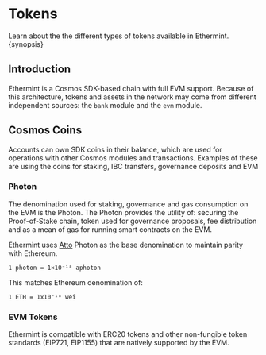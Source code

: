 <!--
order: 5
-->

# Tokens

Learn about the the different types of tokens available in Ethermint. {synopsis}

## Introduction

Ethermint is a Cosmos SDK-based chain with full EVM support. Because of this architecture, tokens and assets in the network may come from different independent sources: the `bank` module and the `evm` module.

## Cosmos Coins

Accounts can own SDK coins in their balance, which are used for operations with other Cosmos modules and transactions. Examples of these are using the coins for staking, IBC transfers, governance deposits and EVM  

### Photon

The denomination used for staking, governance and gas consumption on the EVM is the Photon. The Photon provides the utility of: securing the Proof-of-Stake chain, token used for governance proposals, fee distribution and as a mean of gas for running smart contracts on the EVM.

Ethermint uses [Atto](https://en.wikipedia.org/wiki/Atto-) Photon as the base denomination to maintain parity with Ethereum.

```
1 photon = 1×10⁻¹⁸ aphoton
```

This matches Ethereum denomination of:

```
1 ETH = 1x10⁻¹⁸ wei
```

### EVM Tokens

Ethermint is compatible with ERC20 tokens and other non-fungible token standards (EIP721, EIP1155)
that are natively supported by the EVM.
